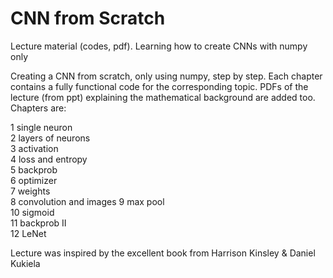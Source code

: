 # CNN from Scratch
Lecture material (codes, pdf). Learning how to create CNNs with numpy only 

Creating a CNN from scratch, only using numpy, step by step. Each chapter contains a fully functional code for the corresponding topic. PDFs of the lecture (from ppt) explaining the mathematical background are added too. Chapters are:

 1 single neuron      
 2 layers of neurons     
 3 activation            
 4 loss and entropy      
 5 backprob              
 6 optimizer             
 7 weights               
 8 convolution and images 
 9 max pool              
 10 sigmoid              
 11 backprob II          
 12 LeNet    

 Lecture was inspired by the excellent book from Harrison Kinsley & Daniel Kukiela
